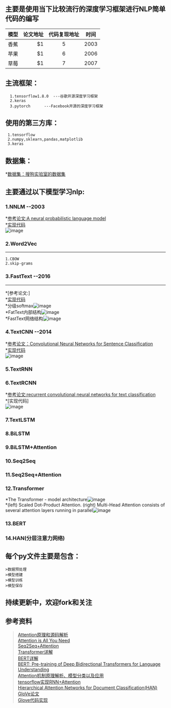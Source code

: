 ## 主要是使用当下比较流行的深度学习框架进行NLP简单代码的编写

| 模型        | 论文地址    |  代码复现地址  |   时间   |
| --------   | -----:  | :----: | :----:|
| 香蕉        | $1      |   5    |2003|
| 苹果        | $1      |   6    |2006|
| 草莓        | $1      |   7    |2007|




## 主流框架：

      1.tensorflow1.8.0  ---谷歌开源深度学习框架
      2.keras
      3.pytorch      ---Facebook开源的深度学习框架

## 使用的第三方库：

     1.tensorflow
     2.numpy,sklearn,pandas,matplotlib
     3.keras
## 数据集：
   *[数据集：搜狗实验室的数据集](https://www.sogou.com/labs/resource/cs.php)
   
## 主要通过以下模型学习nlp:

### 1.NNLM  --2003

  *[参考论文:A neural probabilistic language model](http://www.pengjingtian.com/2016/09/17/nnlm/)\
  *[实现代码](https://github.com/jiangzhongkai/NLP_From_Zero_to_One/tree/master/NNLM)\
  ![image](images/nnlm.png)

### 2.Word2Vec 
------
    1.CBOW
    2.skip-grams

### 3.FastText  --2016
-----
  *[参考论文:]\
  *[实现代码](https://github.com/jiangzhongkai/NLP_From_Zero_to_One/tree/master/FastText)\
  *分级softmax![image](images/H-softmax.jpg)\
  *FatText内部结构![image](images/fasttext.jpg)\
  *FastText网络结构![image](images/fasttext_model.jpg)
    

### 4.TextCNN   --2014 

  *[参考论文：Convolutional Neural Networks for Sentence Classification](https://arxiv.org/abs/1408.5882)\
  *[实现代码](https://github.com/jiangzhongkai/NLP_From_Zero_to_One/tree/master/TextCNN)\
  ![image](images/textCNN.jpg)
  
### 5.TextRNN


### 6.TextRCNN

  *[参考论文:recurrent convolutional neural networks for text classification](https://www.aaai.org/ocs/index.php/AAAI/AAAI15/paper/view/9745/9552)\
  *[实现代码]\
  ![image](images/TextRCNN.jpg)
  

### 7.TextLSTM


### 8.BiLSTM


### 9.BiLSTM+Attention


### 10.Seq2Seq


### 11.Seq2Seq+Attention


### 12.Transformer

 *The Transformer - model architecture![image](images/transformer.jpg)\
 *(left) Scaled Dot-Product Attention. (right) Multi-Head Attention consists of several attention layers running in parallel![image](images/tr_dot.jpg)
### 13.BERT 

### 14.HAN(分层注意力网络)
     

## 每个py文件主要是包含：
    >数据预处理
    >模型搭建
    >模型训练
    >模型保存

## 持续更新中，欢迎fork和关注

## 参考资料
   >[Attention原理和源码解析](https://zhuanlan.zhihu.com/p/43493999)\
   >[Attention is All You Need](https://arxiv.org/pdf/1706.03762.pdf)\
   >[Seq2Seq+Attention](https://zhuanlan.zhihu.com/p/40920384)\
   >[Transformer详解](https://zhuanlan.zhihu.com/p/44121378)\
   >[BERT详解](https://zhuanlan.zhihu.com/p/46652512)\
   >[BERT: Pre-training of Deep Bidirectional Transformers for Language Understanding](https://arxiv.org/abs/1810.04805)\
   >[Attention机制原理解析、模型分类以及应用](https://zhuanlan.zhihu.com/p/31547842)\
   >[tensorflow实现RNN+Attention](https://github.com/jiangzhongkai/tf-rnn-attention)\
   >[Hierarchical Attention Networks for Document Classification(HAN)](http://www.aclweb.org/anthology/N16-1174)\
   >[GloVe论文](https://nlp.stanford.edu/pubs/glove.pdf)\
   >[Glove代码实现](https://github.com/maciejkula/glove-python/blob/master/glove/glove.py)



